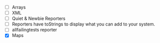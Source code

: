 - [ ] Arrays
- [ ] XML
- [ ] Quiet & Newbie Reporters
- [ ] Reporters have toStrings to display what you can add to your system.
- [ ] allfailingtests reporter
- [X] Maps

